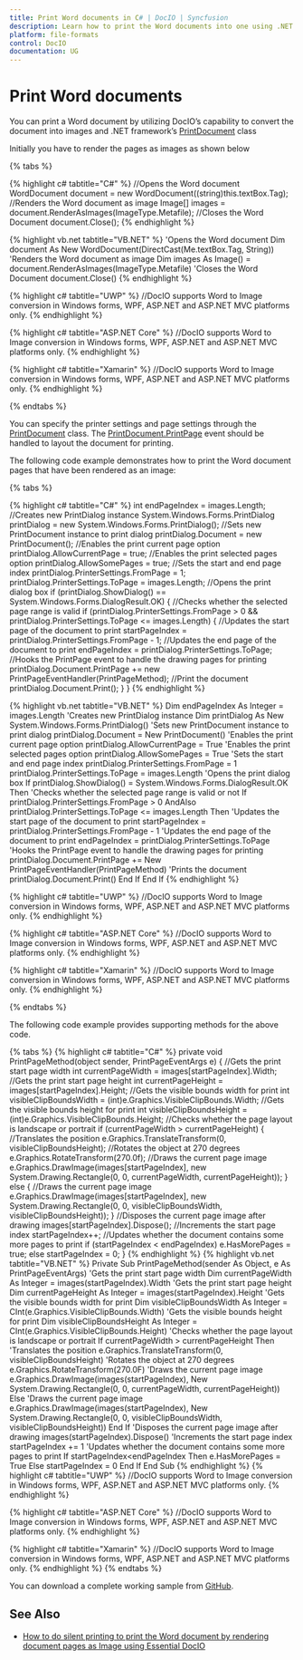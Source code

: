 ```yaml
---
title: Print Word documents in C# | DocIO | Syncfusion
description: Learn how to print the Word documents into one using .NET Word (DocIO) library without Microsoft Word or interop dependencies.
platform: file-formats
control: DocIO
documentation: UG
---
```

# Print Word documents

You can print a Word document by utilizing DocIO’s capability to convert the document into images and .NET framework’s [PrintDocument](https://docs.microsoft.com/en-us/dotnet/api/system.drawing.printing.printdocument?view=net-5.0) class

Initially you have to render the pages as images as shown below

{% tabs %}

{% highlight c# tabtitle="C#" %}
//Opens the Word document
WordDocument document = new WordDocument((string)this.textBox.Tag);
//Renders the Word document as image
Image[] images = document.RenderAsImages(ImageType.Metafile);
//Closes the Word Document
document.Close();
{% endhighlight %}

{% highlight vb.net tabtitle="VB.NET" %}
'Opens the Word document
Dim document As New WordDocument(DirectCast(Me.textBox.Tag, String))
'Renders the Word document as image
Dim images As Image() = document.RenderAsImages(ImageType.Metafile)
'Closes the Word Document
document.Close()
{% endhighlight %}

{% highlight c# tabtitle="UWP" %}
//DocIO supports Word to Image conversion in Windows forms, WPF, ASP.NET and ASP.NET MVC platforms only.
{% endhighlight %}

{% highlight c# tabtitle="ASP.NET Core" %}
//DocIO supports Word to Image conversion in Windows forms, WPF, ASP.NET and ASP.NET MVC platforms only.
{% endhighlight %}

{% highlight c# tabtitle="Xamarin" %}
//DocIO supports Word to Image conversion in Windows forms, WPF, ASP.NET and ASP.NET MVC platforms only.
{% endhighlight %}

{% endtabs %}  

You can specify the printer settings and page settings through the [PrintDocument](https://docs.microsoft.com/en-us/dotnet/api/system.drawing.printing.printdocument?view=net-5.0) class. The [PrintDocument.PrintPage](https://docs.microsoft.com/en-us/dotnet/api/system.drawing.printing.printdocument.printpage?view=net-5.0) event should be handled to layout the document for printing. 

The following code example demonstrates how to print the Word document pages that have been rendered as an image:

{% tabs %}

{% highlight c# tabtitle="C#" %}
int endPageIndex = images.Length;
//Creates new PrintDialog instance
System.Windows.Forms.PrintDialog printDialog = new System.Windows.Forms.PrintDialog();
//Sets new PrintDocument instance to print dialog
printDialog.Document = new PrintDocument();
//Enables the print current page option
printDialog.AllowCurrentPage = true;
//Enables the print selected pages option
printDialog.AllowSomePages = true;
//Sets the start and end page index
printDialog.PrinterSettings.FromPage = 1;
printDialog.PrinterSettings.ToPage = images.Length;
//Opens the print dialog box
if (printDialog.ShowDialog() == System.Windows.Forms.DialogResult.OK)
{
    //Checks whether the selected page range is valid
    if (printDialog.PrinterSettings.FromPage > 0 && printDialog.PrinterSettings.ToPage <= images.Length)
    {
        //Updates the start page of the document to print
        startPageIndex = printDialog.PrinterSettings.FromPage - 1;
        //Updates the end page of the document to print
        endPageIndex = printDialog.PrinterSettings.ToPage;
        //Hooks the PrintPage event to handle the drawing pages for printing
        printDialog.Document.PrintPage += new PrintPageEventHandler(PrintPageMethod);
        //Print the document
        printDialog.Document.Print();
    }
}
{% endhighlight %}

{% highlight vb.net tabtitle="VB.NET" %}
Dim endPageIndex As Integer = images.Length
'Creates new PrintDialog instance
Dim printDialog As New System.Windows.Forms.PrintDialog()
'Sets new PrintDocument instance to print dialog
printDialog.Document = New PrintDocument()
'Enables the print current page option
printDialog.AllowCurrentPage = True
'Enables the print selected pages option
printDialog.AllowSomePages = True
'Sets the start and end page index
printDialog.PrinterSettings.FromPage = 1
printDialog.PrinterSettings.ToPage = images.Length
'Opens the print dialog box
If printDialog.ShowDialog() = System.Windows.Forms.DialogResult.OK Then
    'Checks whether the selected page range is valid or not
    If printDialog.PrinterSettings.FromPage > 0 AndAlso printDialog.PrinterSettings.ToPage <= images.Length Then
        'Updates the start page of the document to print
        startPageIndex = printDialog.PrinterSettings.FromPage - 1
        'Updates the end page of the document to print
        endPageIndex = printDialog.PrinterSettings.ToPage
        'Hooks the PrintPage event to handle the drawing pages for printing
        printDialog.Document.PrintPage += New PrintPageEventHandler(PrintPageMethod)
        'Prints the document
        printDialog.Document.Print()
    End If
End If
{% endhighlight %}

{% highlight c# tabtitle="UWP" %}
//DocIO supports Word to Image conversion in Windows forms, WPF, ASP.NET and ASP.NET MVC platforms only.
{% endhighlight %}

{% highlight c# tabtitle="ASP.NET Core" %}
//DocIO supports Word to Image conversion in Windows forms, WPF, ASP.NET and ASP.NET MVC platforms only.
{% endhighlight %}

{% highlight c# tabtitle="Xamarin" %}
//DocIO supports Word to Image conversion in Windows forms, WPF, ASP.NET and ASP.NET MVC platforms only.
{% endhighlight %}

{% endtabs %}

The following code example provides supporting methods for the above code.

{% tabs %} 
{% highlight c# tabtitle="C#" %}
private void PrintPageMethod(object sender, PrintPageEventArgs e)
{
    //Gets the print start page width
    int currentPageWidth = images[startPageIndex].Width;
    //Gets the print start page height
    int currentPageHeight = images[startPageIndex].Height;
    //Gets the visible bounds width for print
    int visibleClipBoundsWidth = (int)e.Graphics.VisibleClipBounds.Width;
    //Gets the visible bounds height for print
    int visibleClipBoundsHeight = (int)e.Graphics.VisibleClipBounds.Height;
    //Checks whether the page layout is landscape or portrait
    if (currentPageWidth > currentPageHeight)
    {
        //Translates the position
        e.Graphics.TranslateTransform(0, visibleClipBoundsHeight);
        //Rotates the object at 270 degrees
        e.Graphics.RotateTransform(270.0f);
        //Draws the current page image
        e.Graphics.DrawImage(images[startPageIndex], new System.Drawing.Rectangle(0, 0, currentPageWidth, currentPageHeight));
    }
    else
    {
        //Draws the current page image
        e.Graphics.DrawImage(images[startPageIndex], new System.Drawing.Rectangle(0, 0, visibleClipBoundsWidth, visibleClipBoundsHeight));
    }
    //Disposes the current page image after drawing
    images[startPageIndex].Dispose();
    //Increments the start page index
    startPageIndex++;
    //Updates whether the document contains some more pages to print
    if (startPageIndex < endPageIndex)
        e.HasMorePages = true;
    else
        startPageIndex = 0;
}
{% endhighlight %}
{% highlight vb.net tabtitle="VB.NET" %}
Private Sub PrintPageMethod(sender As Object, e As PrintPageEventArgs)
'Gets the print start page width
Dim currentPageWidth As Integer = images(startPageIndex).Width
'Gets the print start page height
Dim currentPageHeight As Integer = images(startPageIndex).Height
'Gets the visible bounds width for print
Dim visibleClipBoundsWidth As Integer = CInt(e.Graphics.VisibleClipBounds.Width)
'Gets the visible bounds height for print
Dim visibleClipBoundsHeight As Integer = CInt(e.Graphics.VisibleClipBounds.Height)
'Checks whether the page layout is landscape or portrait
If currentPageWidth > currentPageHeight Then
    'Translates the position
    e.Graphics.TranslateTransform(0, visibleClipBoundsHeight)
    'Rotates the object at 270 degrees
    e.Graphics.RotateTransform(270.0F)
    'Draws the current page image
    e.Graphics.DrawImage(images(startPageIndex), New System.Drawing.Rectangle(0, 0, currentPageWidth, currentPageHeight))
Else
    'Draws the current page image
    e.Graphics.DrawImage(images(startPageIndex), New System.Drawing.Rectangle(0, 0, visibleClipBoundsWidth, visibleClipBoundsHeight))
End If
'Disposes the current page image after drawing
images(startPageIndex).Dispose()
'Increments the start page index
startPageIndex += 1
'Updates whether the document contains some more pages to print
If startPageIndex<endPageIndex Then
    e.HasMorePages = True
Else
    startPageIndex = 0
End If
End Sub
{% endhighlight %}
{% highlight c# tabtitle="UWP" %}
//DocIO supports Word to Image conversion in Windows forms, WPF, ASP.NET and ASP.NET MVC platforms only.
{% endhighlight %}

{% highlight c# tabtitle="ASP.NET Core" %}
//DocIO supports Word to Image conversion in Windows forms, WPF, ASP.NET and ASP.NET MVC platforms only.
{% endhighlight %}

{% highlight c# tabtitle="Xamarin" %}
//DocIO supports Word to Image conversion in Windows forms, WPF, ASP.NET and ASP.NET MVC platforms only.
{% endhighlight %}
{% endtabs %}   

You can download a complete working sample from [GitHub](https://github.com/SyncfusionExamples/DocIO-Examples/tree/main/Word-document/Print-Word-document).

## See Also

* [How to do silent printing to print the Word document by rendering document pages as Image using Essential DocIO](https://www.syncfusion.com/kb/4887/how-to-do-silent-printing-to-print-the-word-document-by-rendering-document-pages-as-image)